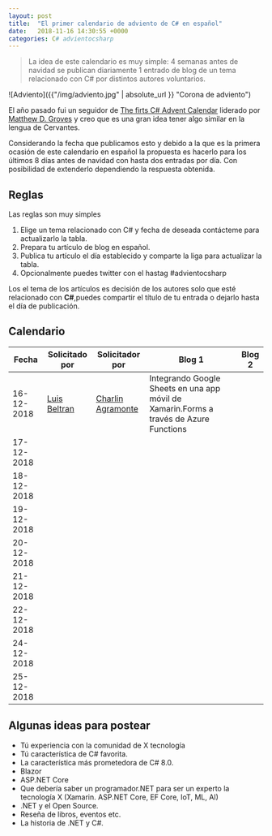 ```yaml
---
layout: post
title:  "El primer calendario de adviento de C# en español"
date:   2018-11-16 14:30:55 +0000
categories: C# advientocsharp 
---
```

>La idea de este calendario es muy simple: 4 semanas antes de navidad se publican diariamente 1 entrado de blog de un tema relacionado con C# por distintos autores voluntarios.

![Adviento]({{"/img/adviento.jpg" | absolute_url }} "Corona de adviento")

El año pasado fui un seguidor de [The firts C# Advent Calendar](https://crosscuttingconcerns.com/The-First-C-Advent-Calendar) liderado por [Matthew D. Groves](https://crosscuttingconcerns.com/) y creo que es una gran idea tener algo similar en la lengua de Cervantes.

Considerando la fecha que publicamos esto y debido a la que es la primera ocasión de este calendario en español la propuesta es hacerlo para los últimos 8 días antes de navidad con hasta dos entradas por día. Con posibilidad de extenderlo dependiendo la respuesta obtenida.

## Reglas

Las reglas son muy simples

1. Elige un tema relacionado con C# y fecha de deseada contácteme para actualizarlo la tabla.
2. Prepara tu artículo de blog en español.
3. Publica tu artículo el día establecido y comparte la liga para actualizar la tabla.
4. Opcionalmente puedes twitter con el hastag #advientocsharp

Los el tema de los artículos es decisión de los autores solo que esté relacionado con **C#**,puedes compartir el título de tu entrada o dejarlo hasta el día de publicación.

## Calendario

| Fecha         | Solicitado por| Solicitador por |   Blog 1       |  Blog 2 |
| ------------- | ------------- | -------------   |----------------|----------|
| 16-12-2018    | [Luis Beltran](https://twitter.com/darkicebeam) | [Charlin Agramonte](https://twitter.com/Chard003)|Integrando Google Sheets en una app móvil de Xamarin.Forms a través de Azure Functions |          |
| 17-12-2018    |               |                 |                |          |
| 18-12-2018    |               |                 |                |          |
| 19-12-2018    |               |                 |                |          |
| 20-12-2018    |               |                 |                |          |
| 21-12-2018    |               |                 |                |          |
| 22-12-2018    |               |                 |                |          |
| 24-12-2018    |               |                 |                |          |
| 25-12-2018    |               |                 |                |          |

## Algunas ideas para postear

* Tú experiencia con la comunidad de X tecnología
* Tú característica de C# favorita.
* La característica más prometedora de C# 8.0.
* Blazor
* ASP.NET Core
* Que debería saber un programador.NET para ser un experto la tecnología X (Xamarin. ASP.NET Core, EF Core, IoT, ML, AI)
* .NET y el Open Source.
* Reseña de libros, eventos etc.
* La historia de .NET y C#.